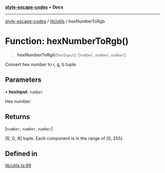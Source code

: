 [**style-escape-codes**](../../../README.md) • **Docs**

***

[style-escape-codes](../../../modules.md) / [lib/utils](../README.md) / hexNumberToRgb

# Function: hexNumberToRgb()

> **hexNumberToRgb**(`hexInput`): [`number`, `number`, `number`]

Convert hex number to r, g, b tuple.

## Parameters

• **hexInput**: `number`

Hex number.

## Returns

[`number`, `number`, `number`]

[R, G, B] tuple. Each component is in the range of [0, 255].

## Defined in

[lib/utils.ts:99](https://github.com/mastermind-0xff/style-escape-codes/blob/86f72e47c8a4169fb2601208e7c23c504221a7fb/src/lib/utils.ts#L99)
